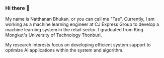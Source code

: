 ### Hi there 👋

My name is Natthanan Bhukan, or you can call me "Tae". Currently, I am working as a machine learning engineer at CJ Express Group to develop a machine learning system in the retail sector. 
I graduated from King Mongkut's University of Technology Thonburi.

My research interests focus on developing efficient system support to optimize AI applications within the system and algorithm.

